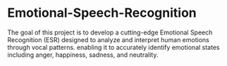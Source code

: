 # Emotional-Speech-Recognition
The goal of this project is to develop a cutting-edge Emotional Speech Recognition (ESR) designed to analyze and interpret human emotions through vocal patterns. enabling it to accurately identify emotional states including anger, happiness, sadness, and neutrality.
